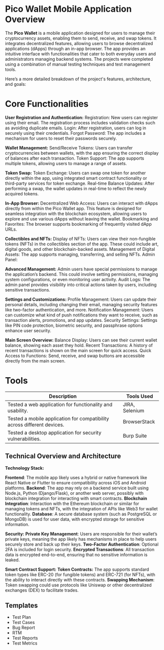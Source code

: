 # Pico Wallet Mobile Application Overview
The **Pico Wallet** is a mobile application designed for users to manage their cryptocurrency assets, enabling them to send, receive, and swap tokens. It integrates decentralized features, allowing users to browse decentralized applications (dApps) through an in-app browser. The app provides an intuitive interface with functionalities that cater to both everyday users and administrators managing backend systems. The projects were completed using a combination of manual testing techniques and test management tools.

Here’s a more detailed breakdown of the project's features, architecture, and goals:

# Core Functionalities

**User Registration and Authentication:**
Registration: New users can register using their email. The registration process includes validation checks such as avoiding duplicate emails.
Login: After registration, users can log in securely using their credentials.
Forgot Password: The app includes a mechanism for users to reset their passwords securely.

**Wallet Management:**
Send/Receive Tokens: Users can transfer cryptocurrencies between wallets, with the app ensuring the correct display of balances after each transaction.
Token Support: The app supports multiple tokens, allowing users to manage a range of assets.

**Token Swap:**
Token Exchange: Users can swap one token for another directly within the app, using integrated smart contract functionality or third-party services for token exchange.
Real-time Balance Updates: After performing a swap, the wallet updates in real-time to reflect the newly acquired tokens.

**In-App Browser:**
Decentralized Web Access: Users can interact with dApps directly from within the Pico Wallet app. This feature is designed for seamless integration with the blockchain ecosystem, allowing users to explore and use various dApps without leaving the wallet.
Bookmarking and Favorites: The browser supports bookmarking of frequently visited dApp URLs.

**Collectibles and NFTs:**
Display of NFTs: Users can view their non-fungible tokens (NFTs) in the collectibles section of the app. These could include art, digital goods, and other blockchain-backed assets.
Management of Digital Assets: The app supports managing, transferring, and selling NFTs.
Admin Panel:

**Advanced Management:**
Admin users have special permissions to manage the application’s backend. This could involve setting permissions, managing system configurations, or even monitoring user activity.
Audit Logs: The admin panel provides visibility into critical actions taken by users, including sensitive transactions.

**Settings and Customizations:**
Profile Management: Users can update their personal details, including changing their email, managing security features like two-factor authentication, and more.
Notification Management: Users can customize what kind of push notifications they want to receive, such as transaction alerts, promotions, and app updates.
Security Settings: Settings like PIN code protection, biometric security, and passphrase options enhance user security.

**Main Screen Overview:**
Balance Display: Users can see their current wallet balance, showing each asset they hold.
Recent Transactions: A history of recent transactions is shown on the main screen for quick access.
Quick Access to Functions: Send, receive, and swap buttons are accessible directly from the main screen.

# Tools

 Description | Tools Used |
-------------|------------|
Tested a web application for functionality and usability. | JIRA, Selenium |
Tested a mobile application for compatibility across different devices. | BrowserStack |
Tested a desktop application for security vulnerabilities. | Burp Suite |

## Technical Overview and Architecture

**Technology Stack:**

**Frontend**: The mobile app likely uses a hybrid or native framework like React Native or Flutter to ensure compatibility across iOS and Android platforms.
**Backend**: The app may rely on a backend service built using Node.js, Python (Django/Flask), or another web server, possibly with blockchain integration for interacting with smart contracts.
**Blockchain Integration**: Interaction with the Ethereum blockchain or similar for managing tokens and NFTs, with the integration of APIs like Web3 for wallet functionality.
**Database**: A secure database system (such as PostgreSQL or MongoDB) is used for user data, with encrypted storage for sensitive information.

**Security:**
**Private Key Management**: Users are responsible for their wallet’s private keys, meaning the app likely has mechanisms in place to help users securely store and back up their keys.
**Two-Factor Authentication**: Optional 2FA is included for login security.
**Encrypted Transactions**: All transaction data is encrypted end-to-end, ensuring that no sensitive information is leaked.

**Smart Contract Support:**
**Token Contracts:** The app supports standard token types like ERC-20 (for fungible tokens) and ERC-721 (for NFTs), with the ability to interact directly with these contracts.
**Swapping Mechanism**: Token swapping could use protocols like Uniswap or other decentralized exchanges (DEX) to facilitate trades.


## Templates
- Test Plan
- Test Cases
- Bug Report
- RTM
- Test Reports
- Test Metrics


